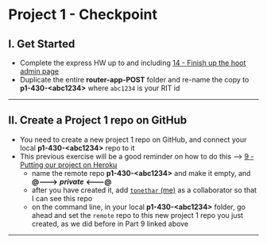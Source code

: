 # Project 1 - Checkpoint

## I. Get Started
- Complete the express HW up to and including [14 - Finish up the hoot admin page](../exercises/14-finish-up-hoot-admin.md)
- Duplicate the entire **router-app-POST** folder and re-name the copy to **p1-430-&lt;abc1234>** where `abc1234` is your RIT id

---

## II. Create a Project 1 repo on GitHub
- You need to create a new project 1 repo on GitHub, and connect your local **p1-430-&lt;abc1234>** repo to it
- This previous exercise will be a good reminder on how to do this --> [9 - Putting our project on Heroku](../exercises/9-putting-project-on-heroku.md)
  - name the remote repo **p1-430-&lt;abc1234>** and make it empty, and **@--->** ***private*** **&lt;---@**
  - after you have created it, add [`tonethar` (me)](https://github.com/tonethar) as a collaborator so that I can see this repo
  - on the command line, in your local **p1-430-&lt;abc1234>** folder, go ahead and set the `remote` repo to this new project 1 repo you just created, as we did before in Part 9 linked above

---
